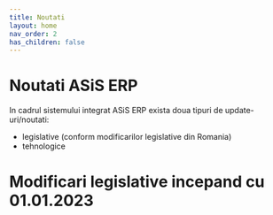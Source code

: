 ```yaml
---
title: Noutati
layout: home
nav_order: 2
has_children: false
---
```

# Noutati ASiS ERP

In cadrul sistemului integrat ASiS ERP exista doua tipuri de update-uri/noutati:
- legislative (conform modificarilor legislative din Romania)
- tehnologice

# Modificari legislative incepand cu 01.01.2023
